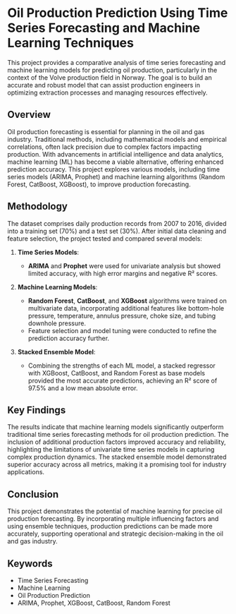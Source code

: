 # Oil Production Prediction Using Time Series Forecasting and Machine Learning Techniques

This project provides a comparative analysis of time series forecasting and machine learning models for predicting oil production, particularly in the context of the Volve production field in Norway. The goal is to build an accurate and robust model that can assist production engineers in optimizing extraction processes and managing resources effectively.

## Overview

Oil production forecasting is essential for planning in the oil and gas industry. Traditional methods, including mathematical models and empirical correlations, often lack precision due to complex factors impacting production. With advancements in artificial intelligence and data analytics, machine learning (ML) has become a viable alternative, offering enhanced prediction accuracy. This project explores various models, including time series models (ARIMA, Prophet) and machine learning algorithms (Random Forest, CatBoost, XGBoost), to improve production forecasting.

## Methodology

The dataset comprises daily production records from 2007 to 2016, divided into a training set (70%) and a test set (30%). After initial data cleaning and feature selection, the project tested and compared several models:

1. **Time Series Models**: 
   - **ARIMA** and **Prophet** were used for univariate analysis but showed limited accuracy, with high error margins and negative R² scores.
   
2. **Machine Learning Models**:
   - **Random Forest**, **CatBoost**, and **XGBoost** algorithms were trained on multivariate data, incorporating additional features like bottom-hole pressure, temperature, annulus pressure, choke size, and tubing downhole pressure.
   - Feature selection and model tuning were conducted to refine the prediction accuracy further.

3. **Stacked Ensemble Model**:
   - Combining the strengths of each ML model, a stacked regressor with XGBoost, CatBoost, and Random Forest as base models provided the most accurate predictions, achieving an R² score of 97.5% and a low mean absolute error.

## Key Findings

The results indicate that machine learning models significantly outperform traditional time series forecasting methods for oil production prediction. The inclusion of additional production factors improved accuracy and reliability, highlighting the limitations of univariate time series models in capturing complex production dynamics. The stacked ensemble model demonstrated superior accuracy across all metrics, making it a promising tool for industry applications.

## Conclusion

This project demonstrates the potential of machine learning for precise oil production forecasting. By incorporating multiple influencing factors and using ensemble techniques, production predictions can be made more accurately, supporting operational and strategic decision-making in the oil and gas industry.

## Keywords

- Time Series Forecasting
- Machine Learning
- Oil Production Prediction
- ARIMA, Prophet, XGBoost, CatBoost, Random Forest
